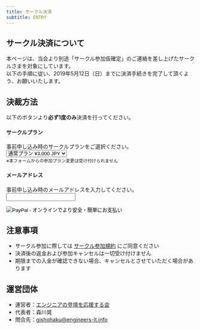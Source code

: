 ```yaml
---
title: サークル決済
subtitle: ENTRY
---
```


## サークル決済について

本ページは、当会より別途「サークル参加仮確定」のご連絡を差し上げたサークルさまを対象にしています。<br>
以下の手順に従い、2019年5月12日（日）までに決済手続きを完了して頂くよう、お願いいたします。<br>

## 決裁方法

以下のボタンより**必ず1度のみ**決済を行ってください。<br>

<form action="https://www.paypal.com/cgi-bin/webscr" method="post" target="_top" accept-charset="UTF-8">
    <input type="hidden" name="cmd" value="_s-xclick">
    <input type="hidden" name="hosted_button_id" value="V3QFKMH7S45ZQ">
    <p>
    <h4>サークルプラン</h4>
        事前申し込み時のサークルプランをご選択ください。<br>
        <input type="hidden" name="on0" value="出展種別">
        <select name="os0">
            <option value="NORMALPLAN">通常プラン ¥3,000 JPY</option>
            <option value="DOUBLEPLAN">倍量プラン ¥6,000 JPY</option>
        </select><br>
        <small>
            ※本フォームからの参加プラン変更は受け付けられません<br>
        </small>
    </p>
    <p>
        <h4>メールアドレス</h4>
        <input type="hidden" name="on1" value="申込時のメールアドレス">
        事前申し込み時のメールアドレスを入力してください。<br>
        <input type="text" name="os1" maxlength="200"><br>
        <input type="hidden" name="currency_code" value="JPY">
    </p>
    <p>
        <input type="image" src="https://www.paypalobjects.com/ja_JP/JP/i/btn/btn_buynowCC_LG.gif" border="0" name="submit" alt="PayPal - オンラインでより安全・簡単にお支払い">
        <img alt="" border="0" src="https://www.paypalobjects.com/ja_JP/i/scr/pixel.gif" width="1" height="1">
    </p>
</form>

## 注意事項

- サークル参加に際しては [サークル参加規約](/terms/) にご同意ください
- 決済後の返金および参加キャンセルは一切受け付けません
- 期限までの入金が確認できない場合、キャンセルとさせていただく場合があります

## 運営団体

- 運営者：[エンジニアの登壇を応援する会](https://portal.engineers-lt.info/)
- 代表者：森川晃
- 問合先：[gishohaku@engineers-lt.info](mailto:gishohaku@engineers-lt.info)
